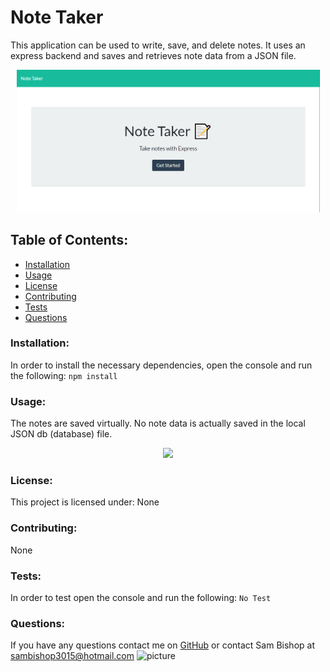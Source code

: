 # Note Taker  
This application can be used to write, save, and delete notes. It uses an express backend and saves and retrieves note data from a JSON file. 

<p align="center">
    <img width="485px" src="README/LandingPage.PNG">
</p>

## Table of Contents:
* [Installation](#installation)
* [Usage](#usage)
* [License](#license)
* [Contributing](#contributing)
* [Tests](#tests)
* [Questions](#questions)
### Installation:
In order to install the necessary dependencies, open the console and run the following:
```npm install```
### Usage:
The notes are saved virtually. No note data is actually saved in the local JSON db (database) file. 

<p align="center">
    <img width="485px" src="README/GIFDemo.gif">
</p>

### License:
This project is licensed under:
None
### Contributing:
None
### Tests:
In order to test open the console and run the following:
```No Test```
### Questions:
If you have any questions contact me on [GitHub](https://github.com/sambishop3015) or contact 
Sam Bishop at sambishop3015@hotmail.com
![picture](https://github.com/sambishop3015.png?size=80)
        
